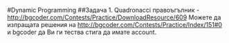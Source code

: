 #Dynamic Programming
##Задача 1. Quadronacci правоъгълник - http://bgcoder.com/Contests/Practice/DownloadResource/609
    Можете да изпращата решения на http://bgcoder.com/Contests/Practice/Index/151#0 и bgcoder да Ви ги тества стига да имате account.
## 
## 
